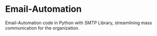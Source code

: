 # Email-Automation
Email-Automation code in Python with SMTP Library, streamlining mass communication for the organization.
